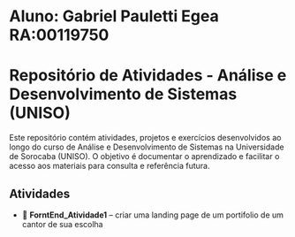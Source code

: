 # Aluno: Gabriel Pauletti Egea RA:00119750
# Repositório de Atividades - Análise e Desenvolvimento de Sistemas (UNISO)

Este repositório contém atividades, projetos e exercícios desenvolvidos ao longo do curso de Análise e Desenvolvimento de Sistemas na Universidade de Sorocaba (UNISO). O objetivo é documentar o aprendizado e facilitar o acesso aos materiais para consulta e referência futura.

## Atividades
- 📂 **ForntEnd_Atividade1** – criar uma landing page de um portifolio de um cantor de sua escolha

